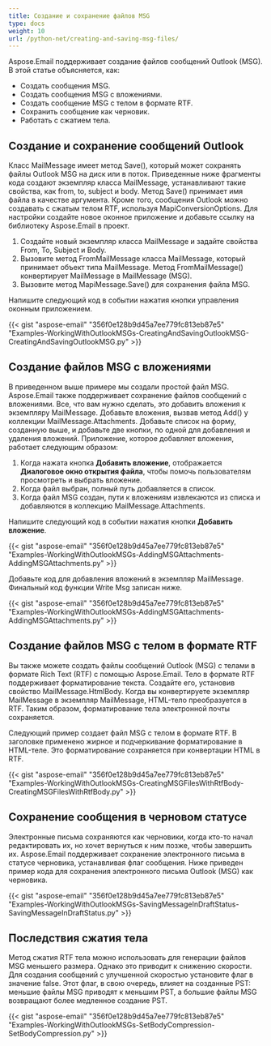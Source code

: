 ```yaml
---
title: Создание и сохранение файлов MSG
type: docs
weight: 10
url: /python-net/creating-and-saving-msg-files/
---
```



Aspose.Email поддерживает создание файлов сообщений Outlook (MSG). В этой статье объясняется, как:

- Создать сообщения MSG.
- Создать сообщения MSG с вложениями.
- Создать сообщение MSG с телом в формате RTF.
- Сохранить сообщение как черновик.
- Работать с сжатием тела.
## **Создание и сохранение сообщений Outlook**
Класс MailMessage имеет метод Save(), который может сохранять файлы Outlook MSG на диск или в поток. Приведенные ниже фрагменты кода создают экземпляр класса MailMessage, устанавливают такие свойства, как from, to, subject и body. Метод Save() принимает имя файла в качестве аргумента. Кроме того, сообщения Outlook можно создавать с сжатым телом RTF, используя MapiConversionOptions. Для настройки создайте новое оконное приложение и добавьте ссылку на библиотеку Aspose.Email в проект.

1. Создайте новый экземпляр класса MailMessage и задайте свойства From, To, Subject и Body.
1. Вызовите метод FromMailMessage класса MailMessage, который принимает объект типа MailMessage. Метод FromMailMessage() конвертирует MailMessage в MailMessage (MSG).
1. Вызовите метод MapiMessage.Save() для сохранения файла MSG.

Напишите следующий код в событии нажатия кнопки управления оконным приложением.



{{< gist "aspose-email" "356f0e128b9d45a7ee779fc813eb87e5" "Examples-WorkingWithOutlookMSGs-CreatingAndSavingOutlookMSG-CreatingAndSavingOutlookMSG.py" >}}
## **Создание файлов MSG с вложениями**
В приведенном выше примере мы создали простой файл MSG. Aspose.Email также поддерживает сохранение файлов сообщений с вложениями. Все, что вам нужно сделать, это добавить вложения к экземпляру MailMessage. Добавьте вложения, вызвав метод Add() у коллекции MailMessage.Attachments. Добавьте список на форму, созданную выше, и добавьте две кнопки, по одной для добавления и удаления вложений. Приложение, которое добавляет вложения, работает следующим образом:

1. Когда нажата кнопка **Добавить вложение**, отображается **Диалоговое окно открытия файла**, чтобы помочь пользователям просмотреть и выбрать вложение.
1. Когда файл выбран, полный путь добавляется в список.
1. Когда файл MSG создан, пути к вложениям извлекаются из списка и добавляются в коллекцию MailMessage.Attachments.

Напишите следующий код в событии нажатия кнопки **Добавить вложение**.



{{< gist "aspose-email" "356f0e128b9d45a7ee779fc813eb87e5" "Examples-WorkingWithOutlookMSGs-AddingMSGAttachments-AddingMSGAttachments.py" >}}

Добавьте код для добавления вложений в экземпляр MailMessage. Финальный код функции Write Msg записан ниже.

{{< gist "aspose-email" "356f0e128b9d45a7ee779fc813eb87e5" "Examples-WorkingWithOutlookMSGs-AddingMSGAttachments-AddingMSGAttachments.py" >}}


## **Создание файлов MSG с телом в формате RTF**
Вы также можете создать файлы сообщений Outlook (MSG) с телами в формате Rich Text (RTF) с помощью Aspose.Email. Тело в формате RTF поддерживает форматирование текста. Создайте его, установив свойство MailMessage.HtmlBody. Когда вы конвертируете экземпляр MailMessage в экземпляр MailMessage, HTML-тело преобразуется в RTF. Таким образом, форматирование тела электронной почты сохраняется.

Следующий пример создает файл MSG с телом в формате RTF. В заголовке применено жирное и подчеркивание форматирование в HTML-теле. Это форматирование сохраняется при конвертации HTML в RTF.



{{< gist "aspose-email" "356f0e128b9d45a7ee779fc813eb87e5" "Examples-WorkingWithOutlookMSGs-CreatingMSGFilesWithRtfBody-CreatingMSGFilesWithRtfBody.py" >}}
## **Сохранение сообщения в черновом статусе**
Электронные письма сохраняются как черновики, когда кто-то начал редактировать их, но хочет вернуться к ним позже, чтобы завершить их. Aspose.Email поддерживает сохранение электронного письма в статусе черновика, устанавливая флаг сообщения. Ниже приведен пример кода для сохранения электронного письма Outlook (MSG) как черновика.



{{< gist "aspose-email" "356f0e128b9d45a7ee779fc813eb87e5" "Examples-WorkingWithOutlookMSGs-SavingMessageInDraftStatus-SavingMessageInDraftStatus.py" >}}
## **Последствия сжатия тела**
Метод сжатия RTF тела можно использовать для генерации файлов MSG меньшего размера. Однако это приводит к снижению скорости. Для создания сообщений с улучшенной скоростью установите флаг в значение false. Этот флаг, в свою очередь, влияет на созданные PST: меньшие файлы MSG приводят к меньшим PST, а большие файлы MSG возвращают более медленное создание PST.



{{< gist "aspose-email" "356f0e128b9d45a7ee779fc813eb87e5" "Examples-WorkingWithOutlookMSGs-SetBodyCompression-SetBodyCompression.py" >}}



